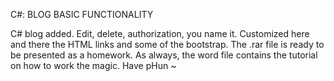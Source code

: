 C#: BLOG BASIC FUNCTIONALITY

C# blog added. Edit, delete, authorization, you name it. Customized here and there the HTML links and some of the bootstrap. The .rar file is ready to be presented as a homework. As always, the word file contains the tutorial on how to work the magic. Have pHun ~